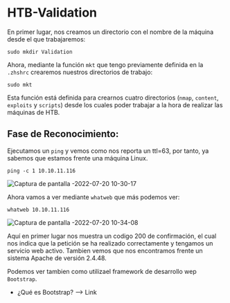 
# HTB-Validation

En primer lugar, nos creamos un directorio con el nombre de la máquina desde el que trabajaremos:

    sudo mkdir Validation
    
Ahora, mediante la función <a href="../Web/Herramientas_y_Scripts/mkt.html" style="text-decoration:none">`mkt`</a> que tengo previamente definida en la `.zhshrc` crearemos nuestros directorios de trabajo:

    sudo mkt

Esta función está definida para crearnos cuatro directorios (`nmap`, `content`, `exploits` y `scripts`) desde los cuales poder trabajar a la hora de
realizar las máquinas de HTB.

## Fase de Reconocimiento:

Ejecutamos un `ping` y vemos como nos reporta un ttl=63, por tanto, ya sabemos que estamos frente una máquina Linux.

    ping -c 1 10.10.11.116
    
![Captura de pantalla -2022-07-20 10-30-17](https://user-images.githubusercontent.com/103068924/180005076-f47e79bb-ef02-40a7-8b6a-07fd7ac0f0bf.png)
    
Ahora vamos a ver mediante `whatweb` que más podemos ver:

    whatweb 10.10.11.116
    
![Captura de pantalla -2022-07-20 10-34-08](https://user-images.githubusercontent.com/103068924/180005282-38818870-b4d1-4b7e-9ab1-2212b9c86537.png)

Aquí en primer lugar nos muestra un codigo 200 de confirmación, el cual nos indica que la petición se ha realizado correctamente y tengamos un
servicio web activo. Tambien vemos que nos encontramos frente un sistema
Apache de versión 2.4.48.

Podemos ver tambien como utilizael framework de desarrollo wep `Bootstrap`.

* ¿Qué es Bootstrap? --> <a href="https://www.hostinger.mx/tutoriales/que-es-bootstrap" style="text-decoration:none">Link</a> 
    
    


